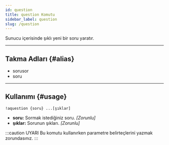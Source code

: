 ```yaml
---
id: question
title: question Komutu
sidebar_label: question
slug: /question
---
```

Sunucu içerisinde şıklı yeni bir soru yaratır.

---

## Takma Adları {#alias}

- sorusor
- soru

---

## Kullanımı {#usage}

`!aquestion {soru} ...[şıklar]`

- **soru:** Sormak istediğiniz soru. *[Zorunlu]*
- **şıklar:** Sorunun şıkları. *[Zorunlu]*

:::caution UYARI
Bu komutu kullanırken parametre belirteçlerini yazmak zorundasınız. 
:::
